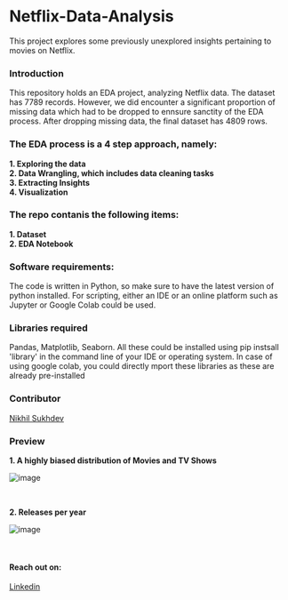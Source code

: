 # Netflix-Data-Analysis
This project explores some previously unexplored insights pertaining to movies on Netflix.

### Introduction
This repository holds an EDA project, analyzing Netflix data. The dataset has 7789 records. However, we did encounter a significant proportion of missing data which had to be dropped to ennsure sanctity of the EDA process. After dropping missing data, the final dataset has 4809 rows.

### The EDA process is a 4 step approach, namely: 
**1. Exploring the data**
<br>
**2. Data Wrangling, which includes data cleaning tasks**
<br>
**3. Extracting Insights**
<br>
**4. Visualization**

### The repo contanis the following items: 
**1. Dataset**
<br>
**2. EDA Notebook**
<br>

### Software requirements:

The code is written in Python, so make sure to have the latest version of python installed. For scripting, either an IDE or an online platform such as Jupyter or Google Colab could be used.

### Libraries required

Pandas, Matplotlib, Seaborn. All these could be installed using pip instsall 'library' in the command line of your IDE or operating system. In case of using google colab, you could directly mport these libraries as these are already pre-installed

### Contributor

[Nikhil Sukhdev](https://github.com/nikhilsukhdev)

### Preview

**1. A highly biased distribution of Movies and TV Shows**



![image](https://github.com/nikhilsukhdev/Netflix-Data-Analysis/assets/46552468/32746963-87b2-48f2-bf43-926ab549ff16)

<br>

**2. Releases per year**



![image](https://github.com/nikhilsukhdev/Netflix-Data-Analysis/assets/46552468/80692dbc-608f-4c40-aab3-1ec25872b859)

<br>

#### Reach out on:
[Linkedin](https://linkedin.com/in/nikhil-sukhdev-882395183) 
